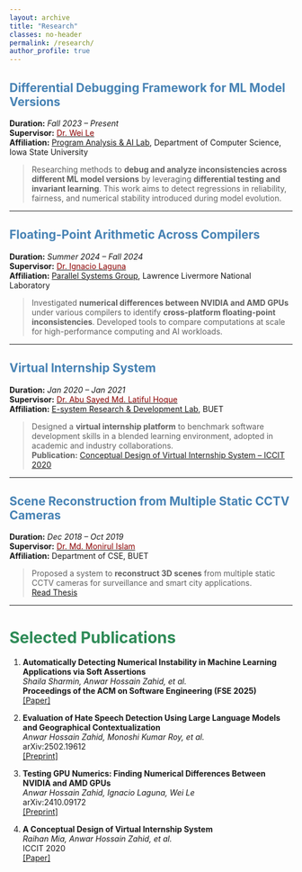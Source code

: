 ```yaml
---
layout: archive
title: "Research"
classes: no-header
permalink: /research/
author_profile: true
---
```


## <span style="color:#4682B4;">Differential Debugging Framework for ML Model Versions</span>
**Duration:** *Fall 2023 – Present*  
**Supervisor:** [<span style="color:#8B0000;">Dr. Wei Le</span>](https://weile.work/)  
**Affiliation:** [Program Analysis & AI Lab](https://weile.work/lab.html), Department of Computer Science, Iowa State University

> Researching methods to **debug and analyze inconsistencies across different ML model versions** by leveraging **differential testing and invariant learning**. This work aims to detect regressions in reliability, fairness, and numerical stability introduced during model evolution.

---

## <span style="color:#4682B4;">Floating-Point Arithmetic Across Compilers</span>
**Duration:** *Summer 2024 – Fall 2024*  
**Supervisor:** [<span style="color:#8B0000;">Dr. Ignacio Laguna</span>](https://people.llnl.gov/ilaguna)  
**Affiliation:** [Parallel Systems Group](https://computing.llnl.gov/casc/parallel-systems-group), Lawrence Livermore National Laboratory

> Investigated **numerical differences between NVIDIA and AMD GPUs** under various compilers to identify **cross-platform floating-point inconsistencies**. Developed tools to compare computations at scale for high-performance computing and AI workloads.

---

## <span style="color:#4682B4;">Virtual Internship System</span>
**Duration:** *Jan 2020 – Jan 2021*  
**Supervisor:** [<span style="color:#8B0000;">Dr. Abu Sayed Md. Latiful Hoque</span>](https://cse.buet.ac.bd/faculty/faculty_detail/asmlatifulhoque)  
**Affiliation:** [E-system Research & Development Lab](https://esrdlab.cse.buet.ac.bd/), BUET

> Designed a **virtual internship platform** to benchmark software development skills in a blended learning environment, adopted in academic and industry collaborations.  
**Publication:** [Conceptual Design of Virtual Internship System – ICCIT 2020](https://ieeexplore.ieee.org/document/9392713)

---

## <span style="color:#4682B4;">Scene Reconstruction from Multiple Static CCTV Cameras</span>
**Duration:** *Dec 2018 – Oct 2019*  
**Supervisor:** [<span style="color:#8B0000;">Dr. Md. Monirul Islam</span>](https://cse.buet.ac.bd/faculty/faculty_detail/mmislam)  
**Affiliation:** Department of CSE, BUET

> Proposed a system to **reconstruct 3D scenes** from multiple static CCTV cameras for surveillance and smart city applications.  
[Read Thesis](https://drive.google.com/file/d/1niLKHkkCZIC6RTYKvwPz33PSTk3ufMR-/view)

---

# <span style="color:#2E8B57;">Selected Publications</span>
1. **Automatically Detecting Numerical Instability in Machine Learning Applications via Soft Assertions**  
   *Shaila Sharmin, Anwar Hossain Zahid, et al.*  
   **Proceedings of the ACM on Software Engineering (FSE 2025)**  
   [[Paper]](https://dl.acm.org/journal/pacmse)

2. **Evaluation of Hate Speech Detection Using Large Language Models and Geographical Contextualization**  
   *Anwar Hossain Zahid, Monoshi Kumar Roy, et al.*  
   arXiv:2502.19612  
   [[Preprint]](https://arxiv.org/abs/2502.19612)

3. **Testing GPU Numerics: Finding Numerical Differences Between NVIDIA and AMD GPUs**  
   *Anwar Hossain Zahid, Ignacio Laguna, Wei Le*  
   arXiv:2410.09172  
   [[Preprint]](https://arxiv.org/abs/2410.09172)

4. **A Conceptual Design of Virtual Internship System**  
   *Raihan Mia, Anwar Hossain Zahid, et al.*  
   ICCIT 2020  
   [[Paper]](https://ieeexplore.ieee.org/document/9392713)
